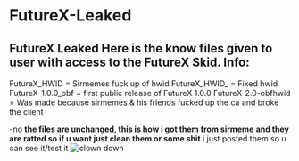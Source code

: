 # FutureX-Leaked
FutureX Leaked 
Here is the know files given to user with access to the FutureX Skid.
Info:
--------------------
FutureX_HWID = Sirmemes fuck up of hwid
FutureX_HWID_ = Fixed hwid
FutureX-1.0.0_obf = first public release of FutureX 1.0.0
FutureX-2.0-obfhwid = Was made because sirmemes & his friends fucked up the ca and broke the client

-no
**the files are unchanged, this is how i got them from sirmeme**
 **and they are ratted so if u want just clean them or some shit**
i just posted them so u can see it/test it
![clown down](https://user-images.githubusercontent.com/79189729/142023455-1180bada-2fdd-459a-8331-f1854c3b2f0c.png)

